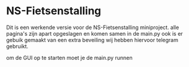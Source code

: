 # NS-Fietsenstalling

Dit is een werkende versie voor de NS-Fietsenstalling miniproject.
alle pagina's zijn apart opgeslagen en komen samen in de main.py
ook is er gebuik gemaakt van een extra beveiling wij hebben hiervoor telegram gebruikt.

om de GUI op te starten moet je de main.py runnen
